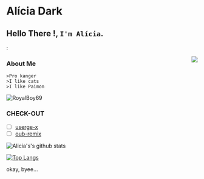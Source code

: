 # Alícia Dark
## Hello There !, `I'm Alícia`.  
:


<img align=right src='https://telegra.ph/file/8099358036735660b0c27.mp4'/>


### About Me 
```
>Pro kanger
>I like cats
>I like Paimon
```


<img src="https://komarev.com/ghpvc/?username=RoyalBoy69" alt="RoyalBoy69" />

### CHECK-OUT

- [ ] [userge-x](https://github.com/code-rgb/Userge-X)
- [ ] [oub-remix](https://github.com/sahyam2019/oub-remix)

![Alicia's's github stats](https://github-readme-stats.vercel.app/api?username=thegreatfoxxgoddess&show_icons=true&theme=radical)

[![Top Langs](https://github-readme-stats.vercel.app/api/top-langs/?username=thegreatfoxxgoddess&hide=dockerfile&theme=dark)](https://github.com/thegreatfoxxgoddess)


okay, byee...
